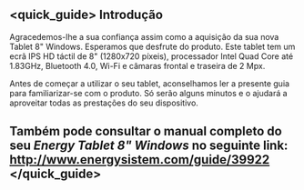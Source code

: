 ﻿## <quick_guide> Introdução
Agracedemos-lhe a sua confiança assim como a aquisição da sua nova Tablet 8" Windows. Esperamos que desfrute do produto.
Este tablet tem um ecrã IPS HD táctil de 8" (1280x720 píxeis), processador Intel Quad Core até 1.83GHz, Bluetooth 4.0, Wi-Fi e câmaras frontal e traseira de 2 Mpx.

Antes de começar a utilizar o seu tablet, aconselhamos ler a presente guia para familiarizar-se com o produto.   Só serão alguns minutos e o ajudará a aproveitar todas as prestações do seu dispositivo.
## <unique> Também pode consultar o manual completo do seu *Energy Tablet 8" Windows* no seguinte link: http://www.energysistem.com/guide/39922 </unique> </quick_guide>

